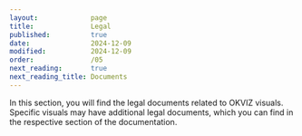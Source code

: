 ```yaml
---
layout:             page
title:              Legal
published:          true
date:               2024-12-09
modified:           2024-12-09
order:              /05
next_reading:       true
next_reading_title: Documents
---
```


In this section, you will find the legal documents related to OKVIZ visuals. Specific visuals may have additional legal documents, which you can find in the respective section of the documentation.
